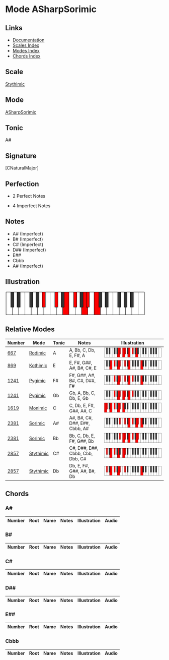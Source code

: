 # Mode ASharpSorimic

## Links

- [Documentation](index.md)
- [Scales Index](Scales.md)
- [Modes Index](Modes.md)
- [Chords Index](Chords.md)

## Scale

[Stythimic](ScaleStythimic.md)

## Mode

[ASharpSorimic](ModeASharpSorimic.md)

## Tonic

A#

## Signature

[CNaturalMajor]

## Perfection

 - 2 Perfect Notes

 - 4 Imperfect Notes

## Notes

- A# (Imperfect)
- B# (Imperfect)
- C# (Imperfect)
- D## (Imperfect)
- E##
- Cbbb
- A# (Imperfect)

## Illustration

![ASharpSorimic](ModeASharpSorimic.png)

## Relative Modes

| Number | Mode | Tonic | Notes | Illustration |
|--------|------|-------|-------|--------------|
| [667](https://ianring.com/musictheory/scales/667) | [Rodimic](ModeRodimic.md) | A | A, Bb, C, Db, E, F#, A | ![ANaturalRodimic](ModeANaturalRodimic.png) |
| [869](https://ianring.com/musictheory/scales/869) | [Kothimic](ModeKothimic.md) | E | E, F#, G##, A#, B#, C#, E | ![ENaturalKothimic](ModeENaturalKothimic.png) |
| [1241](https://ianring.com/musictheory/scales/1241) | [Pygimic](ModePygimic.md) | F# | F#, G##, A#, B#, C#, D##, F# | ![FSharpPygimic](ModeFSharpPygimic.png) |
| [1241](https://ianring.com/musictheory/scales/1241) | [Pygimic](ModePygimic.md) | Gb | Gb, A, Bb, C, Db, E, Gb | ![GFlatPygimic](ModeGFlatPygimic.png) |
| [1619](https://ianring.com/musictheory/scales/1619) | [Monimic](ModeMonimic.md) | C | C, Db, E, F#, G##, A#, C | ![CNaturalMonimic](ModeCNaturalMonimic.png) |
| [2381](https://ianring.com/musictheory/scales/2381) | [Sorimic](ModeSorimic.md) | A# | A#, B#, C#, D##, E##, Cbbb, A# | ![ASharpSorimic](ModeASharpSorimic.png) |
| [2381](https://ianring.com/musictheory/scales/2381) | [Sorimic](ModeSorimic.md) | Bb | Bb, C, Db, E, F#, G##, Bb | ![BFlatSorimic](ModeBFlatSorimic.png) |
| [2857](https://ianring.com/musictheory/scales/2857) | [Stythimic](ModeStythimic.md) | C# | C#, D##, E##, Cbbb, Cbb, Dbb, C# | ![CSharpStythimic](ModeCSharpStythimic.png) |
| [2857](https://ianring.com/musictheory/scales/2857) | [Stythimic](ModeStythimic.md) | Db | Db, E, F#, G##, A#, B#, Db | ![DFlatStythimic](ModeDFlatStythimic.png) |

## Chords

### A#

| Number | Root | Name | Notes | Illustration | Audio |
|--------|------|------|-------|--------------|-------|

### B#

| Number | Root | Name | Notes | Illustration | Audio |
|--------|------|------|-------|--------------|-------|

### C#

| Number | Root | Name | Notes | Illustration | Audio |
|--------|------|------|-------|--------------|-------|

### D##

| Number | Root | Name | Notes | Illustration | Audio |
|--------|------|------|-------|--------------|-------|

### E##

| Number | Root | Name | Notes | Illustration | Audio |
|--------|------|------|-------|--------------|-------|

### Cbbb

| Number | Root | Name | Notes | Illustration | Audio |
|--------|------|------|-------|--------------|-------|

